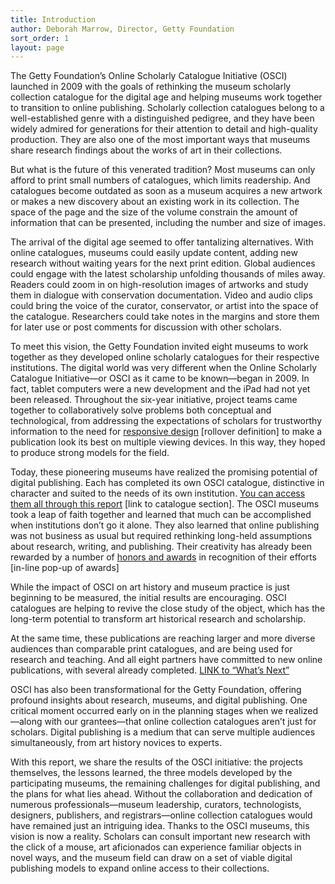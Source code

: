 ```yaml
---
title: Introduction
author: Deborah Marrow, Director, Getty Foundation
sort_order: 1
layout: page
---
```


The Getty Foundation’s Online Scholarly Catalogue Initiative (OSCI) launched in
2009 with the goals of rethinking the museum scholarly collection catalogue for
the digital age and helping museums work together to transition to online
publishing. Scholarly collection catalogues belong to a well-established genre
with a distinguished pedigree, and they have been widely admired for generations
for their attention to detail and high-quality production. They are also one of
the most important ways that museums share research findings about the works of
art in their collections.

But what is the future of this venerated tradition? Most museums can only afford
to print small numbers of catalogues, which limits readership. And catalogues
become outdated as soon as a museum acquires a new artwork or makes a new
discovery about an existing work in its collection. The space of the page and
the size of the volume constrain the amount of information that can be
presented, including the number and size of images.

The arrival of the digital age seemed to offer tantalizing alternatives. With
online catalogues, museums could easily update content, adding new research
without waiting years for the next print edition. Global audiences could engage
with the latest scholarship unfolding thousands of miles away. Readers could
zoom in on high-resolution images of artworks and study them in dialogue with
conservation documentation. Video and audio clips could bring the voice of the
curator, conservator, or artist into the space of the catalogue. Researchers
could take notes in the margins and store them for later use or post comments
for discussion with other scholars.

To meet this vision, the Getty Foundation invited eight museums to work together
as they developed online scholarly catalogues for their respective institutions.
The digital world was very different when the Online Scholarly Catalogue
Initiative—or OSCI as it came to be known—began in 2009. In fact, tablet
computers were a new development and the iPad had not yet been released.
Throughout the six-year initiative, project teams came together to
collaboratively solve problems both conceptual and technological, from
addressing the expectations of scholars for trustworthy information to the need
for [responsive design](#) \[rollover definition\] to make a publication look
its best on multiple viewing devices. In this way, they hoped to produce strong
models for the field.

Today, these pioneering museums have realized the promising potential of digital
publishing. Each has completed its own OSCI catalogue, distinctive in character
and suited to the needs of its own institution.
[You can access them all through this report](#) \[link to catalogue section\].
The OSCI museums took a leap of faith together and learned that much can be
accomplished when institutions don’t go it alone. They also learned that online
publishing was not business as usual but required rethinking long-held
assumptions about research, writing, and publishing. Their creativity has
already been rewarded by a number of [honors and awards](#) in recognition of
their efforts \[in-line pop-up of awards\]

While the impact of OSCI on art history and museum practice is just
beginning to be measured, the initial results are encouraging. OSCI
catalogues are helping to revive the close study of the object, which
has the long-term potential to transform art historical research and
scholarship.

At the same time, these publications are reaching larger and more diverse
audiences than comparable print catalogues, and are being used for research and
teaching. And all eight partners have committed to new online publications, with
several already completed. [LINK to “What’s Next”](#)

OSCI has also been transformational for the Getty Foundation, offering
profound insights about research, museums, and digital publishing. One
critical moment occurred early on in the planning stages when we
realized—along with our grantees—that online collection catalogues
aren’t just for scholars. Digital publishing is a medium that can serve
multiple audiences simultaneously, from art history novices to experts.

With this report, we share the results of the OSCI initiative: the
projects themselves, the lessons learned, the three models developed by
the participating museums, the remaining challenges for digital
publishing, and the plans for what lies ahead. Without the collaboration
and dedication of numerous professionals—museum leadership, curators,
technologists, designers, publishers, and registrars—online collection
catalogues would have remained just an intriguing idea. Thanks to the
OSCI museums, this vision is now a reality. Scholars can consult
important new research with the click of a mouse, art aficionados can
experience familiar objects in novel ways, and the museum field can draw
on a set of viable digital publishing models to expand online access to
their collections.
